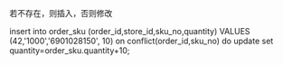 若不存在，则插入，否则修改

insert into order_sku (order_id,store_id,sku_no,quantity) VALUES (42,'1000','6901028150', 10) on conflict(order_id,sku_no) do update set quantity=order_sku.quantity+10;
